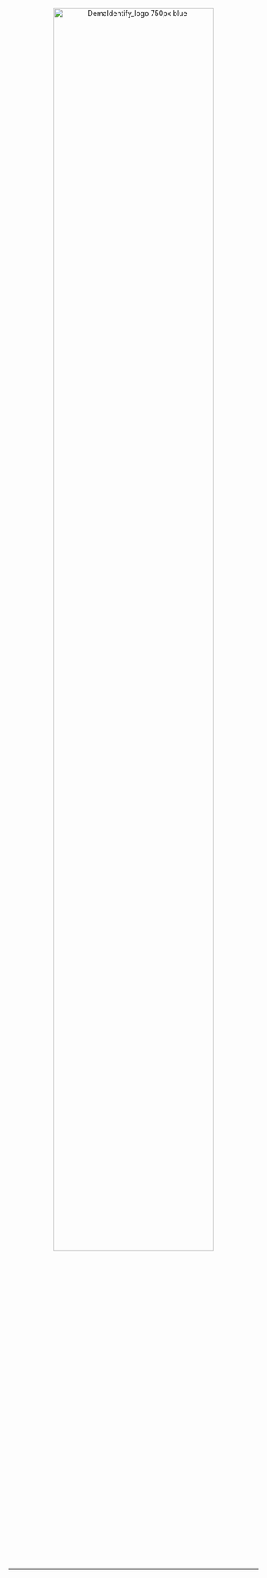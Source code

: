 <p align="center">
  <img src="https://user-images.githubusercontent.com/69847508/175814514-b798820a-d6e0-4160-a85b-aa1f066db534.png" style="width:80%;max-width:500px;" alt="DemaIdentify_logo 750px blue"/>
</p>

---
